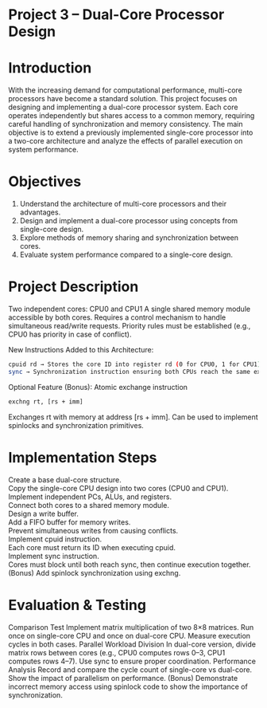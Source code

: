 # Project 3 – Dual-Core Processor Design

# Introduction

With the increasing demand for computational performance, multi-core processors have become a standard solution. This project focuses on designing and implementing a dual-core processor system. Each core operates independently but shares access to a common memory, requiring careful handling of synchronization and memory consistency.
The main objective is to extend a previously implemented single-core processor into a two-core architecture and analyze the effects of parallel execution on system performance.


# Objectives

1. Understand the architecture of multi-core processors and their advantages.
2. Design and implement a dual-core processor using concepts from single-core design.
3. Explore methods of memory sharing and synchronization between cores.
4. Evaluate system performance compared to a single-core design.

# Project Description
Two independent cores: CPU0 and CPU1
A single shared memory module accessible by both cores.
Requires a control mechanism to handle simultaneous read/write requests.
Priority rules must be established (e.g., CPU0 has priority in case of conflict).

New Instructions Added to this Architecture:

```bash
cpuid rd → Stores the core ID into register rd (0 for CPU0, 1 for CPU1).
sync → Synchronization instruction ensuring both CPUs reach the same execution point before continuing (blocking).
```

Optional Feature (Bonus):
Atomic exchange instruction
```bash
exchng rt, [rs + imm]  
```
Exchanges rt with memory at address [rs + imm].
Can be used to implement spinlocks and synchronization primitives.

# Implementation Steps

Create a base dual-core structure.     
Copy the single-core CPU design into two cores (CPU0 and CPU1).      
Implement independent PCs, ALUs, and registers.     
Connect both cores to a shared memory module.     
Design a write buffer.    
Add a FIFO buffer for memory writes.     
Prevent simultaneous writes from causing conflicts.    
Implement cpuid instruction.    
Each core must return its ID when executing cpuid.    
Implement sync instruction.    
Cores must block until both reach sync, then continue execution together.    
(Bonus) Add spinlock synchronization using exchng.    

# Evaluation & Testing

Comparison Test
Implement matrix multiplication of two 8×8 matrices.
Run once on single-core CPU and once on dual-core CPU.
Measure execution cycles in both cases.
Parallel Workload Division
In dual-core version, divide matrix rows between cores (e.g., CPU0 computes rows 0–3, CPU1 computes rows 4–7).
Use sync to ensure proper coordination.
Performance Analysis
Record and compare the cycle count of single-core vs dual-core.
Show the impact of parallelism on performance.
(Bonus) Demonstrate incorrect memory access using spinlock code to show the importance of synchronization.
